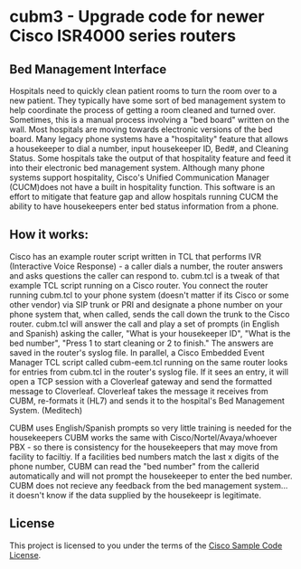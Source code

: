 # cubm3 - Upgrade code for newer Cisco ISR4000 series routers
## Bed Management Interface
Hospitals need to quickly clean patient rooms to turn the room over to a new patient.  They typically have some sort of bed management system to help coordinate the process of getting a room cleaned and turned over.  Sometimes, this is a manual process involving a "bed board" written on the wall.  Most hospitals are moving towards electronic versions of the bed board.
Many legacy phone systems have a "hospitality" feature that allows a housekeeper to dial a number, input housekeeper ID, Bed#, and Cleaning Status.  Some hospitals take the output of that hospitality feature and feed it into their electronic bed management system.  Although many phone systems support hospitality, Cisco's Unified Communication Manager (CUCM)does not have a built in hospitality function.  This software is an effort to mitigate that feature gap and allow hospitals running CUCM the ability to have housekeepers enter bed status information from a phone.  

## How it works:
Cisco has an example router script written in TCL that performs IVR (Interactive Voice Response) - a caller dials a number, the router answers and asks questions the caller can respond to.  cubm.tcl is a tweak of that example TCL script running on a Cisco router.  You connect the router running cubm.tcl to your phone system (doesn't matter if its Cisco or some other vendor) via SIP trunk or PRI and designate a phone number on your phone system that, when called, sends the call down the trunk to the Cisco router.  cubm.tcl will answer the call and play a set of prompts (in English and Spanish) asking the caller, "What is your housekeeper ID", "What is the bed number", "Press 1 to start cleaning or 2 to finish."  The answers are saved in the router's syslog file.  In parallel, a Cisco Embedded Event Manager TCL script called cubm-eem.tcl running on the same router looks for entries from cubm.tcl in the router's syslog file.  If it sees an entry, it will open a TCP session with a Cloverleaf gateway and send the formatted message to Cloverleaf.  Cloverleaf takes the message it receives from CUBM, re-formats it (HL7) and sends it to the hospital's Bed Management System. (Meditech)


CUBM uses English/Spanish prompts so very little training is needed for the housekeepers
CUBM works the same with Cisco/Nortel/Avaya/whoever PBX - so there is consistency for the housekeepers that may move from facility to faciltiy.
If a facilities bed numbers match the last x digits of the phone number, CUBM can read the "bed number" from the callerid automatically and will not prompt the housekeeper to enter the bed number.
CUBM does not recieve any feedback from the bed management system... it doesn't know if the data supplied by the housekeepr is legitimate.

## License

This project is licensed to you under the terms of the [Cisco Sample
Code License](./LICENSE).

